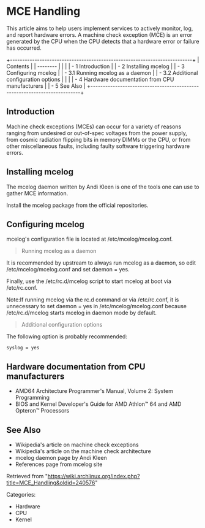 MCE Handling
============

This article aims to help users implement services to actively monitor,
log, and report hardware errors. A machine check exception (MCE) is an
error generated by the CPU when the CPU detects that a hardware error or
failure has occurred.

+--------------------------------------------------------------------------+
| Contents                                                                 |
| --------                                                                 |
|                                                                          |
| -   1 Introduction                                                       |
| -   2 Installing mcelog                                                  |
| -   3 Configuring mcelog                                                 |
|     -   3.1 Running mcelog as a daemon                                   |
|     -   3.2 Additional configuration options                             |
|                                                                          |
| -   4 Hardware documentation from CPU manufacturers                      |
| -   5 See Also                                                           |
+--------------------------------------------------------------------------+

Introduction
------------

Machine check exceptions (MCEs) can occur for a variety of reasons
ranging from undesired or out-of-spec voltages from the power supply,
from cosmic radiation flipping bits in memory DIMMs or the CPU, or from
other miscellaneous faults, including faulty software triggering
hardware errors.

Installing mcelog
-----------------

The mcelog daemon written by Andi Kleen is one of the tools one can use
to gather MCE information.

Install the mcelog package from the official repositories.

Configuring mcelog
------------------

mcelog's configuration file is located at /etc/mcelog/mcelog.conf.

> Running mcelog as a daemon

It is recommended by upstream to always run mcelog as a daemon, so edit
/etc/mcelog/mcelog.conf and set daemon = yes.

Finally, use the /etc/rc.d/mcelog script to start mcelog at boot via
/etc/rc.conf.

Note:If running mcelog via the rc.d command or via /etc/rc.conf, it is
unnecessary to set daemon = yes in /etc/mcelog/mcelog.conf because
/etc/rc.d/mcelog starts mcelog in daemon mode by default.

> Additional configuration options

The following option is probably recommended:

    syslog = yes

Hardware documentation from CPU manufacturers
---------------------------------------------

-   AMD64 Architecture Programmer's Manual, Volume 2: System Programming
-   BIOS and Kernel Developer's Guide for AMD Athlon™ 64 and AMD
    Opteron™ Processors

See Also
--------

-   Wikipedia's article on machine check exceptions
-   Wikipedia's article on the machine check architecture
-   mcelog daemon page by Andi Kleen
-   References page from mcelog site

Retrieved from
"https://wiki.archlinux.org/index.php?title=MCE_Handling&oldid=240576"

Categories:

-   Hardware
-   CPU
-   Kernel
